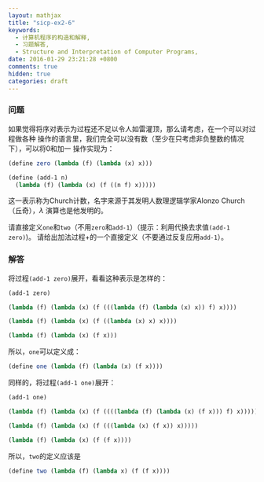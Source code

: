 ```yaml
---
layout: mathjax
title: "sicp-ex2-6"
keywords:
  - 计算机程序的构造和解释,
  - 习题解答,
  - Structure and Interpretation of Computer Programs,
date: 2016-01-29 23:21:28 +0800
comments: true
hidden: true
categories: draft
---
```


### 问题

如果觉得将序对表示为过程还不足以令人如雷灌顶，那么请考虑，在一个可以对过程做各种
操作的语言里，我们完全可以没有数（至少在只考虑非负整数的情况下），可以将0和加一
操作实现为：

``` scheme
(define zero (lambda (f) (lambda (x) x)))

(define (add-1 n)
  (lambda (f) (lambda (x) (f ((n f) x)))))
```

这一表示称为Church计数，名字来源于其发明人数理逻辑学家Alonzo Church（丘奇），$\lambda$
演算也是他发明的。

请直接定义`one`和`two`（不用`zero`和`add-1`）（提示：利用代换去求值`(add-1 zero)`)。
请给出加法过程+的一个直接定义（不要通过反复应用`add-1`）。

### 解答

将过程`(add-1 zero)`展开，看看这种表示是怎样的：

``` scheme
(add-1 zero)

(lambda (f) (lambda (x) (f (((lambda (f) (lambda (x) x)) f) x))))

(lambda (f) (lambda (x) (f ((lambda (x) x) x))))

(lambda (f) (lambda (x) (f x)))
```

所以，`one`可以定义成：

``` scheme
(define one (lambda (f) (lambda (x) (f x))))
```

同样的，将过程`(add-1 one)`展开：

``` scheme
(add-1 one)

(lambda (f) (lambda (x) (f ((((lambda (f) (lambda (x) (f x))) f) x)))))

(lambda (f) (lambda (x) (f (((lambda (x) (f x)) x)))))

(lambda (f) (lambda (x) (f (f x))))
```

所以，`two`的定义应该是

``` scheme
(define two (lambda (f) (lambda x) (f (f x))))
```
